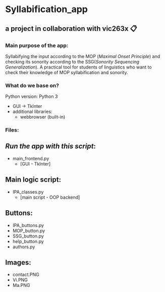 # Syllabification_app

## a project in collaboration with vic263x :clipboard:

### Main purpose of the app:
Syllabifying the input according to the MOP (*Maximal Onset Principle*)
and checking its sonority according to the SSG(*Sonority Sequencing Generalization*). 
A practical tool for students of linguistics who want to check their
knowledge of MOP syllabification and sonority.

### What do we base on?
Python version:     Python 3
- GUI -> TkInter
- additional libraries:
    - webbrowser (built-in)

### Files:
## *Run the app with this script*:
- main_frontend.py
    - [GUI - TkInter]
## Main logic script:
- IPA_classes.py
    - [main script - OOP backend]
## Buttons:
- IPA_buttons.py
- MOP_button.py
- SSG_button.py
- help_button.py
- authors.py
## Images:
- contact.PNG
- Vi.PNG
- Ma.PNG